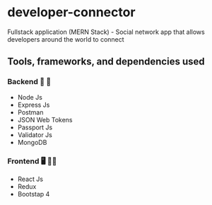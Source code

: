 # developer-connector
Fullstack application (MERN Stack) - Social network app that allows developers around the world to connect

## Tools, frameworks, and dependencies used

### Backend 🤖 🧠
- Node Js 
- Express Js
- Postman 
- JSON Web Tokens
- Passport Js
- Validator Js
- MongoDB

### Frontend 🖥 💃🏻
- React Js
- Redux
- Bootstap 4